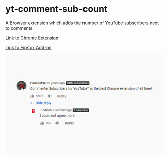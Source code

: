# yt-comment-sub-count
A Browser extension which adds the number of YouTube subscribers next to comments.


[Link to Chrome Extension](https://chrome.google.com/webstore/detail/commenter-subscribers-for/legnlfnnpadijhghmeagaafplkeljhki/)

[Link to Firefox Add-on](https://addons.mozilla.org/en-US/firefox/addon/yt-comment-sub-count/)



![Screenshot](./resources/screenshot.png)
